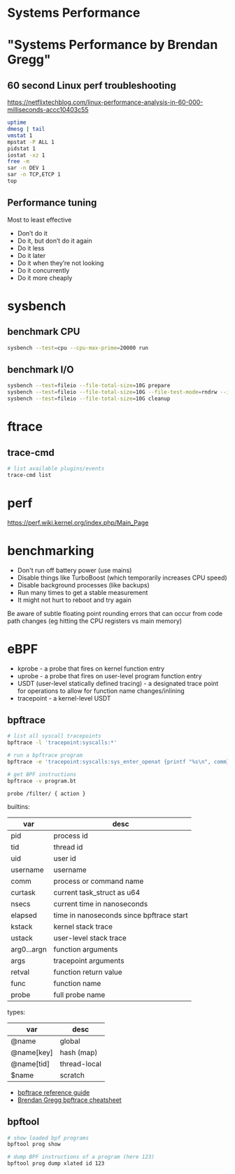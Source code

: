 # Systems Performance
# "Systems Performance by Brendan Gregg"

## 60 second Linux perf troubleshooting

<https://netflixtechblog.com/linux-performance-analysis-in-60-000-milliseconds-accc10403c55>

```bash
uptime
dmesg | tail
vmstat 1
mpstat -P ALL 1
pidstat 1
iostat -xz 1
free -m
sar -n DEV 1
sar -n TCP,ETCP 1
top
```

## Performance tuning

Most to least effective

* Don’t do it
* Do it, but don’t do it again
* Do it less
* Do it later
* Do it when they’re not looking
* Do it concurrently
* Do it more cheaply

# sysbench

## benchmark CPU

```bash
sysbench --test=cpu --cpu-max-prime=20000 run
```

## benchmark I/O
 
```bash
sysbench --test=fileio --file-total-size=10G prepare
sysbench --test=fileio --file-total-size=10G --file-test-mode=rndrw --init-rnd=on --max-time=300 --max_requests=0 run
sysbench --test=fileio --file-total-size=10G cleanup
```

# ftrace

## trace-cmd

```bash
# list available plugins/events
trace-cmd list
```
# perf

<https://perf.wiki.kernel.org/index.php/Main_Page>

# benchmarking

* Don't run off battery power (use mains)
* Disable things like TurboBoost (which temporarily increases CPU speed)
* Disable background processes (like backups)
* Run many times to get a stable measurement
* It might not hurt to reboot and try again

Be aware of subtle floating point rounding errors that can occur from code path
changes (eg hitting the CPU registers vs main memory)

# eBPF

- kprobe - a probe that fires on kernel function entry
- uprobe - a probe that fires on user-level program function entry
- USDT (user-level statically defined tracing) - a designated trace point for operations to allow for function name changes/inlining
- tracepoint - a kernel-level USDT

## bpftrace

```bash
# list all syscall tracepoints
bpftrace -l 'tracepoint:syscalls:*'

# run a bpftrace program
bpftrace -e 'tracepoint:syscalls:sys_enter_openat {printf "%s\n", comm}'

# get BPF instructions
bpftrace -v program.bt
```

```
probe /filter/ { action }
```

builtins:

var         | desc
---         | ---
pid         | process id
tid         | thread id
uid         | user id
username    | username
comm        | process or command name
curtask     | current task_struct as u64
nsecs       | current time in nanoseconds
elapsed     | time in nanoseconds since bpftrace start
kstack      | kernel stack trace
ustack      | user-level stack trace
arg0...argn | function arguments
args        | tracepoint arguments
retval      | function return value
func        | function name
probe       | full probe name

types:

var        | desc
---        | ---
@name      | global
@name[key] | hash (map)
@name[tid] | thread-local
$name      | scratch

- [bpftrace reference guide](https://github.com/iovisor/bpftrace/blob/master/docs/reference_guide.md)
- [Brendan Gregg bpftrace cheatsheet](https://brendangregg.com/BPF/bpftrace-cheat-sheet.html)

## bpftool

```bash
# show loaded bpf programs
bpftool prog show

# dump BPF instructions of a program (here 123)
bpftool prog dump xlated id 123
```
